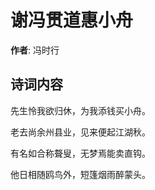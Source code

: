 # 谢冯贯道惠小舟

**作者**: 冯时行

## 诗词内容

先生怜我欲归休，为我添钱买小舟。

老去尚余州县业，见来便起江湖秋。

有名如合称聱叟，无梦焉能卖直钩。

他日相随鸥鸟外，短篷烟雨醉蒙头。

